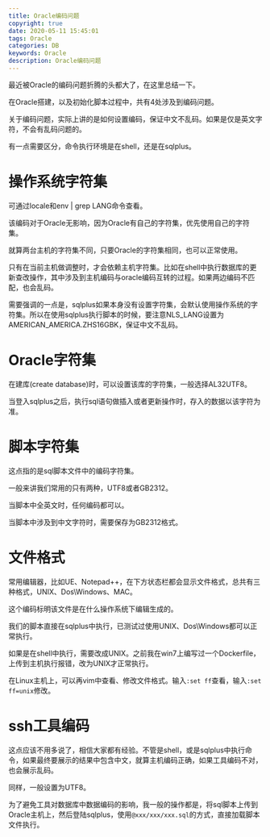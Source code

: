 ```yaml
---
title: Oracle编码问题
copyright: true
date: 2020-05-11 15:45:01
tags: Oracle
categories: DB
keywords: Oracle
description: Oracle编码问题
---
```


最近被Oracle的编码问题折腾的头都大了，在这里总结一下。

在Oracle搭建，以及初始化脚本过程中，共有4处涉及到编码问题。

关于编码问题，实际上讲的是如何设置编码，保证中文不乱码。如果是仅是英文字符，不会有乱码问题的。

有一点需要区分，命令执行环境是在shell，还是在sqlplus。

# 操作系统字符集

可通过locale和env | grep LANG命令查看。

该编码对于Oracle无影响，因为Oracle有自己的字符集，优先使用自己的字符集。

就算两台主机的字符集不同，只要Oracle的字符集相同，也可以正常使用。

只有在当前主机做调整时，才会依赖主机字符集。比如在shell中执行数据库的更新查改操作，其中涉及到主机编码与oracle编码互转的过程。如果两边编码不匹配，也会乱码。

需要强调的一点是，sqlplus如果本身没有设置字符集，会默认使用操作系统的字符集。所以在使用sqlplus执行脚本的时候，要注意NLS_LANG设置为AMERICAN_AMERICA.ZHS16GBK，保证中文不乱码。

# Oracle字符集

在建库(create database)时，可以设置该库的字符集，一般选择AL32UTF8。

当登入sqlplus之后，执行sql语句做插入或者更新操作时，存入的数据以该字符为准。

# 脚本字符集

这点指的是sql脚本文件中的编码字符集。

一般来讲我们常用的只有两种，UTF8或者GB2312。

当脚本中全英文时，任何编码都可以。

当脚本中涉及到中文字符时，需要保存为GB2312格式。

# 文件格式

常用编辑器，比如UE、Notepad++，在下方状态栏都会显示文件格式，总共有三种格式，UNIX、Dos\Windows、MAC。

这个编码标明该文件是在什么操作系统下编辑生成的。

我们的脚本直接在sqlplus中执行，已测试过使用UNIX、Dos\Windows都可以正常执行。

如果是在shell中执行，需要改成UNIX。之前我在win7上编写过一个Dockerfile，上传到主机执行报错，改为UNIX才正常执行。

在Linux主机上，可以再vim中查看、修改文件格式。输入`:set ff`查看，输入`:set ff=unix`修改。

# ssh工具编码

这点应该不用多说了，相信大家都有经验。不管是shell，或是sqlplus中执行命令，如果最终要展示的结果中包含中文，就算主机编码正确，如果工具编码不对，也会展示乱码。

同样，一般设置为UTF8。

为了避免工具对数据库中数据编码的影响，我一般的操作都是，将sql脚本上传到Oracle主机上，然后登陆sqlplus，使用`@xxx/xxx/xxx.sql`的方式，直接加载脚本文件执行。